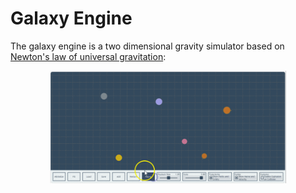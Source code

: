 # Galaxy Engine
The galaxy engine is a two dimensional gravity simulator based on <a href="Newton's law of universal gravitation">Newton's law of universal gravitation</a>:
<p align="center">
  <img src="demo/demo.gif" width="75%">
</p>
